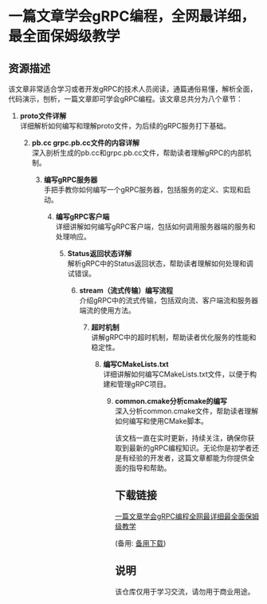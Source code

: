 # 一篇文章学会gRPC编程，全网最详细，最全面保姆级教学

## 资源描述

该文章非常适合学习或者开发gRPC的技术人员阅读，通篇通俗易懂，解析全面，代码演示，刨析，一篇文章即可学会gRPC编程。该文章总共分为八个章节：

1. **proto文件详解**  
   详细解析如何编写和理解proto文件，为后续的gRPC服务打下基础。

   2. **pb.cc grpc.pb.cc文件的内容详解**  
      深入剖析生成的pb.cc和grpc.pb.cc文件，帮助读者理解gRPC的内部机制。

      3. **编写gRPC服务器**  
         手把手教你如何编写一个gRPC服务器，包括服务的定义、实现和启动。

         4. **编写gRPC客户端**  
            详细讲解如何编写gRPC客户端，包括如何调用服务器端的服务和处理响应。

            5. **Status返回状态详解**  
               解析gRPC中的Status返回状态，帮助读者理解如何处理和调试错误。

               6. **stream（流式传输）编写流程**  
                  介绍gRPC中的流式传输，包括双向流、客户端流和服务器端流的使用方法。

                  7. **超时机制**  
                     讲解gRPC中的超时机制，帮助读者优化服务的性能和稳定性。

                     8. **编写CMakeLists.txt**  
                        详细讲解如何编写CMakeLists.txt文件，以便于构建和管理gRPC项目。

                        9. **common.cmake分析cmake的编写**  
                           深入分析common.cmake文件，帮助读者理解如何编写和使用CMake脚本。

                           该文档一直在实时更新，持续关注，确保你获取到最新的gRPC编程知识。无论你是初学者还是有经验的开发者，这篇文章都能为你提供全面的指导和帮助。

                           ## 下载链接
                           [一篇文章学会gRPC编程全网最详细最全面保姆级教学](https://pan.quark.cn/s/9fa961efa0a2) 

                           (备用: [备用下载](https://pan.baidu.com/s/1-Is-2JdNiBkO4v7VqjYyEA?pwd=1234))

                           ## 说明

                           该仓库仅用于学习交流，请勿用于商业用途。

